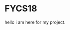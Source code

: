# FYCS18
hello
i am here for my project.






















































































































